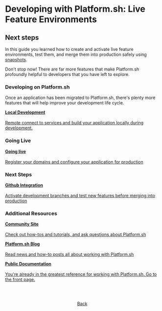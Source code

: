 # Developing with Platform.sh: Live Feature Environments

## Next steps

In this guide you learned how to create and activate live feature environments, test them, and merge them into production safely using [snapshots](/administration/snapshot-and-restore.md).

Don't stop now! There are far more features that make Platform.sh profoundly helpful to developers that you have left to explore.

### Developing on Platform.sh

Once an application has been migrated to Platform.sh, there's plenty more features that will help improve your development life cycle.

<html>
<head>
<link rel="stylesheet" href="/styles/styles.css">
</head>
<body>

<a href="/gettingstarted/local-dev.html" class="buttongen full"><b>Local Development</b><br/><br/>Remote connect to services and build your application locally during development.</a>

</body>
</html>

### Going Live

<html>
<head>
<link rel="stylesheet" href="/styles/styles.css">
</head>
<body>

<a href="/gettingstarted/feature-envs.html" class="buttongen full"><b>Going live</b><br/><br/>Register your domains and configure your application for production</a>

</body>
</html>

### Next Steps

<html>
<head>
<link rel="stylesheet" href="/styles/styles.css">
</head>
<body>

<a href="/gettingstarted/feature-envs.html" class="buttongen full"><b>Github Integration</b><br/><br/>Activate development branches and test new features before merging into production</a>

</body>
</html>


### Additional Resources

<html>
<head>
<link rel="stylesheet" href="/styles/styles.css">
</head>
<body>


<a href="https://community.platform.sh/" class="buttongen full"><b>Community Site</b><br/><br/>Check out how-tos and tutorials, and ask questions about Platform.sh</a>

<a href="https://platform.sh/blog/" class="buttongen full"><b>Platform.sh Blog</b><br/><br/>Read news and how-to posts all about working with Platform.sh</a>

<a href="https://docs.platform.sh/" class="buttongen full"><b>Public Documentation</b><br/><br/>You're already in the greatest reference for working with Platform.sh. Go to the front page.</a>

</body>
</html>


<html>
<head>
<link rel="stylesheet" href="/styles/styles.css">
</head>
<body>

<br/><br/>

<center>

<a href="/gettingstarted/own-code/step-9.html" class="buttongen small">Back</a>

</center>

<br/><br/>

</body>
</html>
